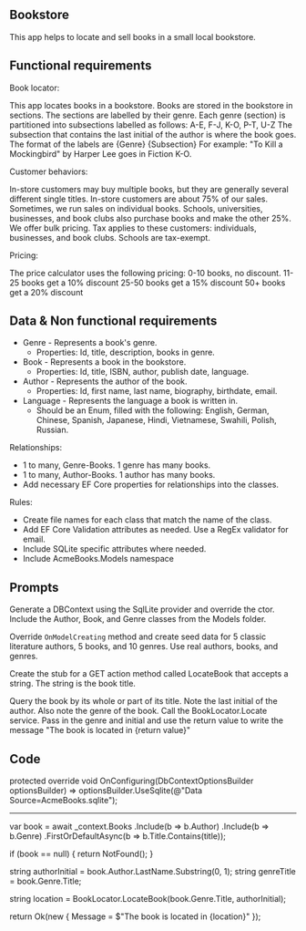 ## Bookstore 
This app helps to locate and sell books in a small local bookstore.

## Functional requirements

Book locator:

This app locates books in a bookstore.
Books are stored in the bookstore in sections.
The sections are labelled by their genre.
Each genre (section) is partitioned into subsections labelled as follows: A-E, F-J, K-O, P-T, U-Z
The subsection that contains the last initial of the author is where the book goes.
The format of the labels are {Genre} {Subsection}
For example: "To Kill a Mockingbird" by Harper Lee goes in Fiction K-O.

Customer behaviors:

In-store customers may buy multiple books, but they are generally several different single titles.
In-store customers are about 75% of our sales.
Sometimes, we run sales on individual books.
Schools, universities, businesses, and book clubs also purchase books and make the other 25%.
We offer bulk pricing. Tax applies to these customers: individuals, businesses, and book clubs. Schools are tax-exempt.

Pricing:

The price calculator uses the following pricing:
0-10 books, no discount.
11-25 books get a 10% discount
25-50 books get a 15% discount
50+ books get a 20% discount

## Data & Non functional requirements

* Genre - Represents a book's genre. 
  * Properties: Id, title, description, books in genre.
* Book - Represents a book in the bookstore. 
  * Properties: Id, title, ISBN, author, publish date, language. 
* Author - Represents the author of the book.
  * Properties: Id, first name, last name, biography, birthdate, email.
* Language - Represents the language a book is written in.
  * Should be an Enum, filled with the following: English, German, Chinese, Spanish, Japanese, Hindi, Vietnamese, Swahili, Polish, Russian.

Relationships:
* 1 to many, Genre-Books. 1 genre has many books. 
* 1 to many, Author-Books. 1 author has many books.
* Add necessary EF Core properties for relationships into the classes.

Rules:
* Create file names for each class that match the name of the class.
* Add EF Core Validation attributes as needed. Use a RegEx validator for email.
* Include SQLite specific attributes where needed.
* Include AcmeBooks.Models namespace

## Prompts

Generate a DBContext using the SqlLite provider and override the ctor. Include the Author, Book, and Genre classes from the Models folder.

Override `OnModelCreating` method and create seed data for 5 classic literature authors, 5 books, and 10 genres. Use real authors, books, and genres.

Create the stub for a GET action method called LocateBook that accepts a string.
The string is the book title.

Query the book by its whole or part of its title. Note the last initial of the author.
Also note the genre of the book. Call the BookLocator.Locate service.
Pass in the genre and initial and use the return value to write the message "The book is located in {return value}"

## Code

protected override void OnConfiguring(DbContextOptionsBuilder optionsBuilder)
    => optionsBuilder.UseSqlite(@"Data Source=AcmeBooks.sqlite");

----

var book = await _context.Books
.Include(b => b.Author)
.Include(b => b.Genre)
.FirstOrDefaultAsync(b => b.Title.Contains(title));

if (book == null)
{
    return NotFound();
}

string authorInitial = book.Author.LastName.Substring(0, 1);
string genreTitle = book.Genre.Title;

string location = BookLocator.LocateBook(book.Genre.Title, authorInitial);

return Ok(new { Message = $"The book is located in {location}" });